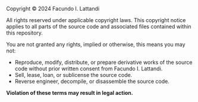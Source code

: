 Copyright © 2024 Facundo I. Lattandi

All rights reserved under applicable copyright laws. This copyright notice applies to all parts of the source code and associated files contained within this repository.

You are not granted any rights, implied or otherwise, this means you may not:

* Reproduce, modify, distribute, or prepare derivative works of the source code without prior written consent from Facundo I. Lattandi.
* Sell, lease, loan, or sublicense the source code.
* Reverse engineer, decompile, or disassemble the source code.

**Violation of these terms may result in legal action.**
